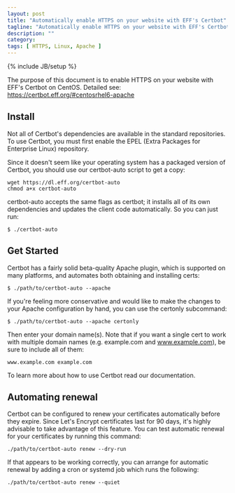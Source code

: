 ```yaml
---
layout: post
title: "Automatically enable HTTPS on your website with EFF's Certbot"
tagline: "Automatically enable HTTPS on your website with EFF's Certbot"
description: ""
category: 
tags: [ HTTPS, Linux, Apache ]
---
```

{% include JB/setup %}

The purpose of this document is to enable HTTPS on your website with EFF's Certbot on CentOS. Detailed see: https://certbot.eff.org/#centosrhel6-apache



## Install

Not all of Certbot's dependencies are available in the standard repositories. To use Certbot, you must first enable the EPEL (Extra Packages for Enterprise Linux) repository.

Since it doesn't seem like your operating system has a packaged version of Certbot, you should use our certbot-auto script to get a copy:

    wget https://dl.eff.org/certbot-auto
    chmod a+x certbot-auto

certbot-auto accepts the same flags as certbot; it installs all of its own dependencies and updates the client code automatically. So you can just run:

    $ ./certbot-auto

## Get Started

Certbot has a fairly solid beta-quality Apache plugin, which is supported on many platforms, and automates both obtaining and installing certs:

    $ ./path/to/certbot-auto --apache

If you're feeling more conservative and would like to make the changes to your Apache configuration by hand, you can use the certonly subcommand:

    $ ./path/to/certbot-auto --apache certonly

Then enter your domain name(s). Note that if you want a single cert to work with multiple domain names (e.g. example.com and www.example.com), be sure to include all of them:
    
    www.example.com example.com

To learn more about how to use Certbot read our documentation.

## Automating renewal

Certbot can be configured to renew your certificates automatically before they expire. Since Let's Encrypt certificates last for 90 days, it's highly advisable to take advantage of this feature. You can test automatic renewal for your certificates by running this command:

    ./path/to/certbot-auto renew --dry-run 

If that appears to be working correctly, you can arrange for automatic renewal by adding a cron or systemd job which runs the following:

    ./path/to/certbot-auto renew --quiet 
